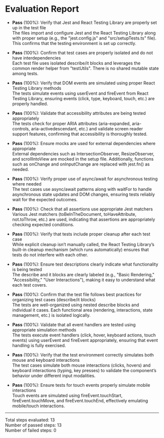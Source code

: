 # Evaluation Report

- **Pass** (100%): Verify that Jest and React Testing Library are properly set up in the test file  
  The files import and configure Jest and the React Testing Library along with proper setup (e.g., the "jest.config.js" and "src/setupTests.ts" file). This confirms that the testing environment is set up correctly.

- **Pass** (100%): Confirm that test cases are properly isolated and do not have interdependencies  
  Each test file uses isolated describe/it blocks and leverages the common render helper from "testUtils". There is no shared mutable state among tests.

- **Pass** (100%): Verify that DOM events are simulated using proper React Testing Library methods  
  The tests simulate events using userEvent and fireEvent from React Testing Library, ensuring events (click, type, keyboard, touch, etc.) are properly handled.

- **Pass** (100%): Validate that accessibility attributes are being tested appropriately  
  The tests check for proper ARIA attributes (aria-expanded, aria-controls, aria-activedescendant, etc.) and validate screen reader support features, confirming that accessibility is thoroughly tested.

- **Pass** (100%): Ensure mocks are used for external dependencies where appropriate  
  External dependencies such as IntersectionObserver, ResizeObserver, and scrollIntoView are mocked in the setup file. Additionally, functions such as onChange and onInputChange are replaced with jest.fn() as needed.

- **Pass** (100%): Verify proper use of async/await for asynchronous testing where needed  
  The test cases use async/await patterns along with waitFor to handle asynchronous state updates and DOM changes, ensuring tests reliably wait for the expected outcomes.

- **Pass** (100%): Check that all assertions use appropriate Jest matchers  
  Various Jest matchers (toBeInTheDocument, toHaveAttribute, not.toThrow, etc.) are used, indicating that assertions are appropriately checking expected conditions.

- **Pass** (100%): Verify that tests include proper cleanup after each test case  
  While explicit cleanup isn’t manually called, the React Testing Library’s built-in cleanup mechanism (which runs automatically) ensures that tests do not interfere with each other.

- **Pass** (100%): Ensure test descriptions clearly indicate what functionality is being tested  
  The describe and it blocks are clearly labeled (e.g., "Basic Rendering," "Accessibility," "User Interactions"), making it easy to understand what each test covers.

- **Pass** (100%): Confirm that the test file follows best practices for organizing test cases (describe/it blocks)  
  The tests are well-organized using nested describe blocks and individual it cases. Each functional area (rendering, interactions, state management, etc.) is isolated logically.

- **Pass** (100%): Validate that all event handlers are tested using appropriate simulation methods  
  The tests execute event handlers (click, hover, keyboard actions, touch events) using userEvent and fireEvent appropriately, ensuring that event handling is fully exercised.

- **Pass** (100%): Verify that the test environment correctly simulates both mouse and keyboard interactions  
  The test cases simulate both mouse interactions (clicks, hovers) and keyboard interactions (typing, key presses) to validate the component’s behavior under different input modalities.

- **Pass** (100%): Ensure tests for touch events properly simulate mobile interactions  
  Touch events are simulated using fireEvent.touchStart, fireEvent.touchMove, and fireEvent.touchEnd, effectively emulating mobile/touch interactions.

---

Total steps evaluated: 13  
Number of passed steps: 13  
Number of failed steps: 0